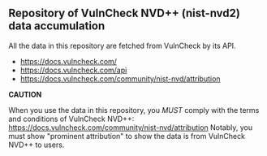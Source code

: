 ## Repository of VulnCheck NVD++ (nist-nvd2) data accumulation

All the data in this repository are fetched from VulnCheck by its API.

- https://docs.vulncheck.com/
- https://docs.vulncheck.com/api
- https://docs.vulncheck.com/community/nist-nvd/attribution

**CAUTION**

When you use the data in this repository, you *MUST* comply with the terms and conditions of VulnCheck NVD++: https://docs.vulncheck.com/community/nist-nvd/attribution
Notably, you must show "prominent attribution" to show the data is from VulnCheck NVD++ to users.
